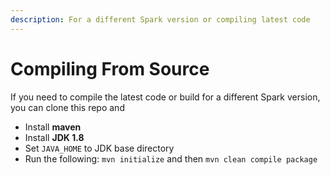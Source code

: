 ```yaml
---
description: For a different Spark version or compiling latest code
---
```


# Compiling From Source

If you need to compile the latest code or build for a different Spark version, you can clone this repo and

* Install **maven**
* Install **JDK 1.8**
* Set `JAVA_HOME` to JDK base directory
* Run the following: `mvn initialize` and then `mvn clean compile package`
